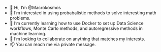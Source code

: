 - 👋 Hi, I’m @Macrokosmos
- 👀 I’m interested in using probabalistic methods to solve interesting math problems. 
- 🌱 I’m currently learning how to use Docker to set up Data Science workflows, Monte Carlo methods, and autoregressive methods in machine learning. 
- 💞️ I’m looking to collaborate on anything that matches my interests. 
- 📫 You can reach me via private message. 

<!---
Macrokosmos/Macrokosmos is a ✨ special ✨ repository because its `README.md` (this file) appears on your GitHub profile.
You can click the Preview link to take a look at your changes.
--->
